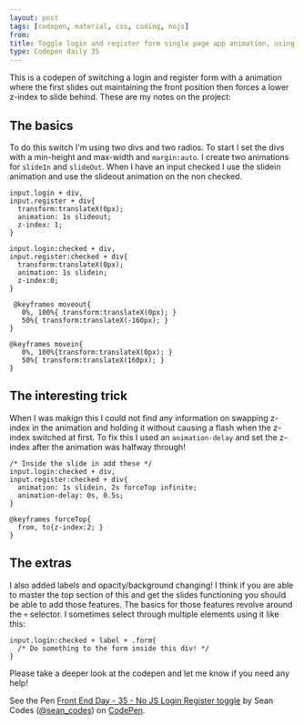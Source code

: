 ```yaml
---
layout: post
tags: [codepen, material, css, coding, nojs]
from: 
title: Toggle login and register form single page app animation, using only CSS
type: Codepen daily 35
---
```


This is a codepen of switching a login and register form with a animation where the first slides out maintaining the front position then forces a lower z-index to slide behind. These are my notes on the project:

## The basics
To do this switch I'm using two divs and two radios. To start I set the divs with a min-height and max-width and `margin:auto`. I create two animations for `slideIn` and `slideOut`. 
When I have an input checked I use the slidein animation and use the slideout animation on the non checked. 

    input.login + div,
    input.register + div{
      transform:translateX(0px);
      animation: 1s slideout;
      z-index: 1;
    }
    
    input.login:checked + div,
    input.register:checked + div{
      transform:translateX(0px);
      animation: 1s slidein;
      z-index:0;
    }
    
     @keyframes moveout{
       0%, 100%{ transform:translateX(0px); }
       50%{ transform:translateX(-160px); }
    }

    @keyframes movein{
       0%, 100%{transform:translateX(0px); }
       50%{ transform:translateX(160px); }
    }

## The interesting trick
When I was makign this I could not find any information on swapping z-index in the animation and holding it without causing a flash when the z-index switched at first. To fix this I used an `animation-delay` and set the z-index after the animation was halfway through!
    
    /* Inside the slide in add these */
    input.login:checked + div,
    input.register:checked + div{
      animation: 1s slidein, 2s forceTop infinite;
      animation-delay: 0s, 0.5s;
    }
    
    @keyframes forceTop{
      from, to{z-index:2; }
    }

## The extras
I also added labels and opacity/background changing! I think if you are able to master the top section of this and get the slides functioning you should be able to add those features. The basics for those features revolve around the `+` selector. I sometimes select through multiple elements using it like this:

    input.login:checked + label + .form{
      /* Do something to the form inside this div! */
    }
    
Please take a deeper look at the codepen and let me know if you need any help! 

<p data-height="600" data-theme-id="dark" data-slug-hash="PpoOzr" data-default-tab="css,result" data-user="sean_codes" data-embed-version="2" data-pen-title="Front End Day - 35 - No JS Login Register toggle" class="codepen">See the Pen <a href="http://codepen.io/sean_codes/pen/PpoOzr/">Front End Day - 35 - No JS Login Register toggle</a> by Sean Codes (<a href="http://codepen.io/sean_codes">@sean_codes</a>) on <a href="http://codepen.io">CodePen</a>.</p>
<script async src="https://production-assets.codepen.io/assets/embed/ei.js"></script>
